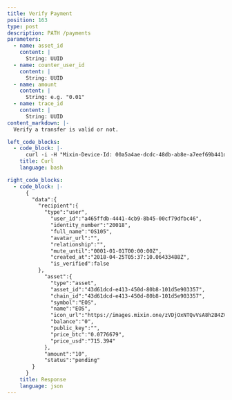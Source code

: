 ```yaml
---
title: Verify Payment
position: 163
type: post
description: PATH /payments
parameters:
  - name: asset_id
    content: |
      String: UUID
  - name: counter_user_id
    content: |
      String: UUID
  - name: amount
    content: |
      String: e.g. "0.01"
  - name: trace_id
    content: |
      String: UUID
content_markdown: |-
  Verify a transfer is valid or not.

left_code_blocks:
  - code_block: |-
      curl -i -H "Mixin-Device-Id: 00a5a4ae-dcdc-48db-ab8e-a7eef69b441d" -H "Content-Type: application/json" -H "Authorization: Bearer eyJhbGciOiJSUzUxMiIsInR5cCI6IkpXVCJ9.eyJleHAiOjE1MzMxMTgyMjAsImlhdCI6MTUyNTM0MjIyMCwianRpIjoiNDg2OTU2YzYtMGVjZi00N2RlLTkwODktM2Q2N2VjNzFjNzE0Iiwic2lkIjoiYTM0YzA3YTktNzU1ZC00YjU0LTk0YzUtZTQ1ZTlhMmRkNDNlIiwic2lnIjoiYTMxMTJmYjRjMGFjZTU3MTk1N2YwZWEwODRjZjdlNDIzMGQwYmQzNzA1NDM5MTY2ODlhNzYwYjZlZWNjOTM1ZCIsInVpZCI6IjA2YWVkMWUzLWJkNzctNGE1OS05OTFhLTViYjVhZTZmYmIwOSJ9.xoW_kN-eAJXAdTnbzArXFATGU38yxVyGZA7btDqsIhZut8HNZIBFyZMNBGzHMdy0GaHH-j9_N2ZUjOVKSzQiaiebyVBh5odmPF4OiNuhiAnXgK9OcZbOZyl9gnT7uRbXN_oR-_ti0R3vq3YeLHOWeenQLgroNwcICpdo1S09L-k" "https://api.mixin.one/payments" -XPOST --data '{"amount":"10","asset_id":"43d61dcd-e413-450d-80b8-101d5e903357","counter_user_id":"a465ffdb-4441-4cb9-8b45-00cf79dfbc46","trace_id":"99f1f10f-81a0-4887-907f-c5b37f2c1bc8"}'
    title: Curl
    language: bash

right_code_blocks:
  - code_block: |-
      {  
        "data":{  
          "recipient":{  
            "type":"user",
              "user_id":"a465ffdb-4441-4cb9-8b45-00cf79dfbc46",
              "identity_number":"20018",
              "full_name":"OS105",
              "avatar_url":"",
              "relationship":"",
              "mute_until":"0001-01-01T00:00:00Z",
              "created_at":"2018-04-25T05:37:10.06433488Z",
              "is_verified":false
          },
            "asset":{  
              "type":"asset",
              "asset_id":"43d61dcd-e413-450d-80b8-101d5e903357",
              "chain_id":"43d61dcd-e413-450d-80b8-101d5e903357",
              "symbol":"EOS",
              "name":"EOS",
              "icon_url":"https://images.mixin.one/zVDjOxNTQvVsA8h2B4ZVxuHoCF3DJszufYKWpd9duXUSbSapoZadC7_13cnWBqg0EmwmRcKGbJaUpA8wFfpgZA=s128",
              "balance":"0",
              "public_key":"",
              "price_btc":"0.0776679",
              "price_usd":"715.394"
            },
            "amount":"10",
            "status":"pending"
        }
      }
    title: Response
    language: json
---
```

